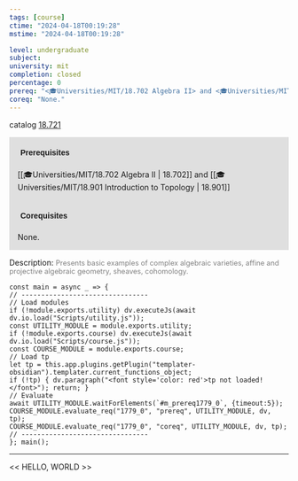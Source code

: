 ```yaml
---
tags: [course]
ctime: "2024-04-18T00:19:28"
mstime: "2024-04-18T00:19:28"

level: undergraduate
subject: 
university: mit
completion: closed
percentage: 0
prereq: "<🎓Universities/MIT/18.702 Algebra II> and <🎓Universities/MIT/18.901 Introduction to Topology>"
coreq: "None."
---
```


catalog [18.721](http://student.mit.edu/catalog/m18b.html#18.721)

<span style="display: block; padding: 15px; background-color: rgb(100, 100, 100, 0.2);"><font id="m_prereq1779_0" style="display: block; font-family: Arial, sans-serif; font-weight: bold; padding: 5px">Prerequisites</font><br><span id="prereq1779_0">[[🎓Universities/MIT/18.702 Algebra II | 18.702]] and [[🎓Universities/MIT/18.901 Introduction to Topology | 18.901]]</span></span>
<span style="display: block; padding: 15px; background-color: rgb(100, 100, 100, 0.2);"><font id="m_coreq1779_0" style="display: block; font-family: Arial, sans-serif; font-weight: bold; padding: 5px">Corequisites</font><br><span id="coreq1779_0">None.</span></span>

<font style="">Description:</font>
<font style="color: grey; font-size: 0.8rem;">Presents basic examples of complex algebraic varieties, affine and projective algebraic geometry, sheaves, cohomology.</font>

```dataviewjs
const main = async _ => {
// --------------------------------
// Load modules
if (!module.exports.utility) dv.executeJs(await dv.io.load("Scripts/utility.js"));
const UTILITY_MODULE = module.exports.utility;
if (!module.exports.course) dv.executeJs(await dv.io.load("Scripts/course.js"));
const COURSE_MODULE = module.exports.course;
// Load tp
let tp = this.app.plugins.getPlugin("templater-obsidian").templater.current_functions_object;
if (!tp) { dv.paragraph("<font style='color: red'>tp not loaded!</font>"); return; }
// Evaluate
await UTILITY_MODULE.waitForElements(`#m_prereq1779_0`, {timeout:5});
COURSE_MODULE.evaluate_req("1779_0", "prereq", UTILITY_MODULE, dv, tp);
COURSE_MODULE.evaluate_req("1779_0", "coreq", UTILITY_MODULE, dv, tp);
// --------------------------------
}; main();
```

---

<< HELLO, WORLD >>
